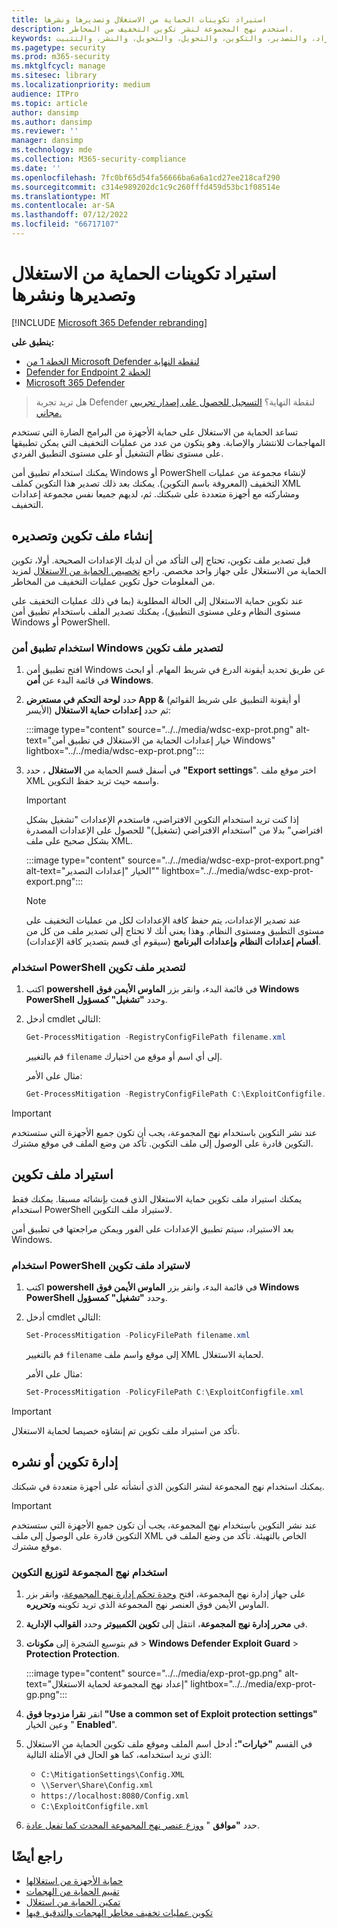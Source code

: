 ```yaml
---
title: استيراد تكوينات الحماية من الاستغلال وتصديرها ونشرها
description: استخدم نهج المجموعة لنشر تكوين التخفيف من المخاطر.
keywords: الحماية من الاستغلال، وتخفيف المخاطر، والاستيراد، والتصدير، والتكوين، والتحويل، والتحويل، والنشر، والتثبيت
ms.pagetype: security
ms.prod: m365-security
ms.mktglfcycl: manage
ms.sitesec: library
ms.localizationpriority: medium
audience: ITPro
ms.topic: article
author: dansimp
ms.author: dansimp
ms.reviewer: ''
manager: dansimp
ms.technology: mde
ms.collection: M365-security-compliance
ms.date: ''
ms.openlocfilehash: 7fc0bf65d54fa56666ba6a6a1cd27ee218caf290
ms.sourcegitcommit: c314e989202dc1c9c260fffd459d53bc1f08514e
ms.translationtype: MT
ms.contentlocale: ar-SA
ms.lasthandoff: 07/12/2022
ms.locfileid: "66717107"
---
```

# <a name="import-export-and-deploy-exploit-protection-configurations"></a>استيراد تكوينات الحماية من الاستغلال وتصديرها ونشرها

[!INCLUDE [Microsoft 365 Defender rebranding](../../includes/microsoft-defender.md)]


**ينطبق على:**
- [الخطة 1 من Microsoft Defender لنقطة النهاية](https://go.microsoft.com/fwlink/p/?linkid=2154037)
- [Defender for Endpoint الخطة 2](https://go.microsoft.com/fwlink/p/?linkid=2154037)
- [Microsoft 365 Defender](https://go.microsoft.com/fwlink/?linkid=2118804)

> هل تريد تجربة Defender لنقطة النهاية؟ [التسجيل للحصول على إصدار تجريبي مجاني.](https://signup.microsoft.com/create-account/signup?products=7f379fee-c4f9-4278-b0a1-e4c8c2fcdf7e&ru=https://aka.ms/MDEp2OpenTrial?ocid=docs-wdatp-exposedapis-abovefoldlink)

تساعد الحماية من الاستغلال على حماية الأجهزة من البرامج الضارة التي تستخدم المهاجمات للانتشار والإصابة. وهو يتكون من عدد من عمليات التخفيف التي يمكن تطبيقها على مستوى نظام التشغيل أو على مستوى التطبيق الفردي.

يمكنك استخدام تطبيق أمن Windows أو PowerShell لإنشاء مجموعة من عمليات التخفيف (المعروفة باسم التكوين). يمكنك بعد ذلك تصدير هذا التكوين كملف XML ومشاركته مع أجهزة متعددة على شبكتك. ثم، لديهم جميعا نفس مجموعة إعدادات التخفيف.

## <a name="create-and-export-a-configuration-file"></a>إنشاء ملف تكوين وتصديره

قبل تصدير ملف تكوين، تحتاج إلى التأكد من أن لديك الإعدادات الصحيحة. أولا، تكوين الحماية من الاستغلال على جهاز واحد مخصص. راجع [تخصيص الحماية من الاستغلال](customize-exploit-protection.md) لمزيد من المعلومات حول تكوين عمليات التخفيف من المخاطر.

عند تكوين حماية الاستغلال إلى الحالة المطلوبة (بما في ذلك عمليات التخفيف على مستوى النظام وعلى مستوى التطبيق)، يمكنك تصدير الملف باستخدام تطبيق أمن Windows أو PowerShell.

### <a name="use-the-windows-security-app-to-export-a-configuration-file"></a>استخدام تطبيق أمن Windows لتصدير ملف تكوين

1. افتح تطبيق أمن Windows عن طريق تحديد أيقونة الدرع في شريط المهام. أو ابحث في قائمة البدء عن **أمن Windows**.

2. حدد **لوحة التحكم في مستعرض App &** (أو أيقونة التطبيق على شريط القوائم الأيسر) ثم حدد **إعدادات حماية الاستغلال**:

   :::image type="content" source="../../media/wdsc-exp-prot.png" alt-text="خيار إعدادات الحماية من الاستغلال في تطبيق أمن Windows" lightbox="../../media/wdsc-exp-prot.png":::

3. في أسفل قسم الحماية من **الاستغلال** ، حدد **"Export settings**". اختر موقع ملف XML واسمه حيث تريد حفظ التكوين.

    > [!IMPORTANT]
    > إذا كنت تريد استخدام التكوين الافتراضي، فاستخدم الإعدادات "تشغيل بشكل افتراضي" بدلا من "استخدام الافتراضي (تشغيل)" للحصول على الإعدادات المصدرة بشكل صحيح على ملف XML.

      :::image type="content" source="../../media/wdsc-exp-prot-export.png" alt-text="الخيار &quot;إعدادات التصدير&quot;" lightbox="../../media/wdsc-exp-prot-export.png":::

    > [!NOTE]
    > عند تصدير الإعدادات، يتم حفظ كافة الإعدادات لكل من عمليات التخفيف على مستوى التطبيق ومستوى النظام. وهذا يعني أنك لا تحتاج إلى تصدير ملف من كل من **أقسام إعدادات النظام** **وإعدادات البرنامج** (سيقوم أي قسم بتصدير كافة الإعدادات).

### <a name="use-powershell-to-export-a-configuration-file"></a>استخدام PowerShell لتصدير ملف تكوين

1. اكتب **powershell** في قائمة البدء، وانقر بزر **الماوس الأيمن فوق Windows PowerShell** وحدد **"تشغيل" كمسؤول**.
2. أدخل cmdlet التالي:

    ```PowerShell
    Get-ProcessMitigation -RegistryConfigFilePath filename.xml
    ```

    قم بالتغيير `filename` إلى أي اسم أو موقع من اختيارك.

    مثال على الأمر:

    ```powershell
    Get-ProcessMitigation -RegistryConfigFilePath C:\ExploitConfigfile.xml
    ```

> [!IMPORTANT]
> عند نشر التكوين باستخدام نهج المجموعة، يجب أن تكون جميع الأجهزة التي ستستخدم التكوين قادرة على الوصول إلى ملف التكوين. تأكد من وضع الملف في موقع مشترك.

## <a name="import-a-configuration-file"></a>استيراد ملف تكوين

يمكنك استيراد ملف تكوين حماية الاستغلال الذي قمت بإنشائه مسبقا. يمكنك فقط استخدام PowerShell لاستيراد ملف التكوين.

بعد الاستيراد، سيتم تطبيق الإعدادات على الفور ويمكن مراجعتها في تطبيق أمن Windows.

### <a name="use-powershell-to-import-a-configuration-file"></a>استخدام PowerShell لاستيراد ملف تكوين

1. اكتب **powershell** في قائمة البدء، وانقر بزر **الماوس الأيمن فوق Windows PowerShell** وحدد **"تشغيل" كمسؤول**.
2. أدخل cmdlet التالي:

    ```PowerShell
    Set-ProcessMitigation -PolicyFilePath filename.xml
    ```

    قم بالتغيير `filename` إلى موقع واسم ملف XML لحماية الاستغلال.

    مثال على الأمر:

    ```powershell
    Set-ProcessMitigation -PolicyFilePath C:\ExploitConfigfile.xml
    ```

> [!IMPORTANT]
> تأكد من استيراد ملف تكوين تم إنشاؤه خصيصا لحماية الاستغلال.

## <a name="manage-or-deploy-a-configuration"></a>إدارة تكوين أو نشره

يمكنك استخدام نهج المجموعة لنشر التكوين الذي أنشأته على أجهزة متعددة في شبكتك.

> [!IMPORTANT]
> عند نشر التكوين باستخدام نهج المجموعة، يجب أن تكون جميع الأجهزة التي ستستخدم التكوين قادرة على الوصول إلى ملف XML الخاص بالتهيئة. تأكد من وضع الملف في موقع مشترك.

### <a name="use-group-policy-to-distribute-the-configuration"></a>استخدام نهج المجموعة لتوزيع التكوين

1. على جهاز إدارة نهج المجموعة، افتح [وحدة تحكم إدارة نهج المجموعة](/previous-versions/windows/desktop/gpmc/group-policy-management-console-portal)، وانقر بزر الماوس الأيمن فوق العنصر نهج المجموعة الذي تريد تكوينه **وتحريره**.

2. في **محرر إدارة نهج المجموعة**، انتقل إلى **تكوين الكمبيوتر** وحدد **القوالب الإدارية**.

3. قم بتوسيع الشجرة إلى **مكونات** \> **Windows Defender Exploit Guard** \> **Protection Protection**.

    :::image type="content" source="../../media/exp-prot-gp.png" alt-text="إعداد نهج المجموعة لحماية الاستغلال" lightbox="../../media/exp-prot-gp.png":::

4. انقر **نقرا مزدوجا فوق "Use a common set of Exploit protection settings"** وعين الخيار " **Enabled**".

5. في القسم **"خيارات":** أدخل اسم الملف وموقع ملف تكوين الحماية من الاستغلال الذي تريد استخدامه، كما هو الحال في الأمثلة التالية:

    - `C:\MitigationSettings\Config.XML`
    - `\\Server\Share\Config.xml`
    - `https://localhost:8080/Config.xml`
    - `C:\ExploitConfigfile.xml`

6. حدد **"موافق** " [ووزع عنصر نهج المجموعة المحدث كما تفعل عادة](/windows/win32/srvnodes/group-policy).

## <a name="see-also"></a>راجع أيضًا

- [حماية الأجهزة من استغلالها](exploit-protection.md)
- [تقييم الحماية من الهجمات](evaluate-exploit-protection.md)
- [تمكين الحماية من استغلال](enable-exploit-protection.md)
- [تكوين عمليات تخفيف مخاطر الهجمات والتدقيق فيها](customize-exploit-protection.md)
